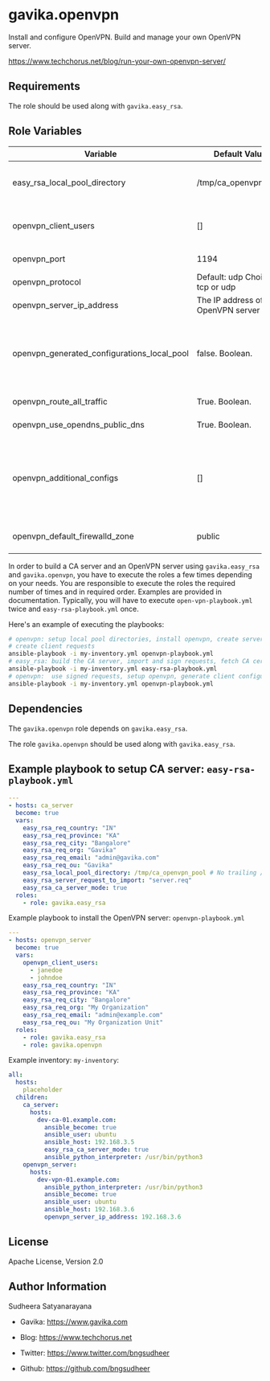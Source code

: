 gavika.openvpn
=========

Install and configure OpenVPN. Build and manage your own OpenVPN server.

https://www.techchorus.net/blog/run-your-own-openvpn-server/

Requirements
------------

The role should be used along with `gavika.easy_rsa`.

Role Variables
--------------

| Variable | Default Value | Description | Required? |
|----------|---------------|-----------|-------------|
| easy_rsa_local_pool_directory | /tmp/ca_openvpn_pool | The directory to use a temporary location to store certifacte requests, certificates, etc. | Yes |
| openvpn_client_users | [] | List of openvpn client usernames. It is recommended to use only alphanumeric characters. | No |
| openvpn_port | 1194 | The port on which OpenVPN server runs | Yes |
| openvpn_protocol | Default: udp Choices: tcp or udp | The network protocol to use | Yes |
| openvpn_server_ip_address | The IP address of the OpenVPN server | The value used in generated client certificates | Yes |
| openvpn_generated_configurations_local_pool | false. Boolean. | Whether to copy the generated client configurations to the local(The controller machine on which the ansible-playbook is executed.) pool directory. | Yes |
| openvpn_route_all_traffic | True. Boolean. | Route all internet traffic via the OpenVPN server | Yes |
| openvpn_use_opendns_public_dns | True. Boolean. | Push OpenDNS DNS servers to clients | Yes |
| openvpn_additional_configs | [] | Additional OpenVPN server configuration. List of dictionaries. Each list item is a pair of key, value. Example <br> openvpn_additional_configs: <br> - push: "topology subnet" <br> - push: "route 192.168.4.5 255.255.255.255" | Yes |
| openvpn_default_firewalld_zone | public | The zone name to use in Firewalld configuration. Relevant only for EL | Yes |


In order to build a CA server and an OpenVPN server using `gavika.easy_rsa` and
`gavika.openvpn`, you have to execute the roles a few times depending on your
needs. You are responsible to execute the roles the required number of times and
in required order. Examples are provided in documentation. Typically, you will
have to execute `open-vpn-playbook.yml` twice and `easy-rsa-playbook.yml` once.

Here's an example of executing the playbooks:
```sh
# openvpn: setup local pool directories, install openvpn, create server request,
# create client requests
ansible-playbook -i my-inventory.yml openvpn-playbook.yml
# easy_rsa: build the CA server, import and sign requests, fetch CA certificates
ansible-playbook -i my-inventory.yml easy-rsa-playbook.yml
# openvpn:  use signed requests, setup openvpn, generate client configurations
ansible-playbook -i my-inventory.yml openvpn-playbook.yml
```

Dependencies
------------
The `gavika.openvpn` role depends on `gavika.easy_rsa`.

The role `gavika.openvpn` should be used along with `gavika.easy_rsa`.

Example playbook to setup CA server: `easy-rsa-playbook.yml`
----------------
```yml
---
- hosts: ca_server
  become: true
  vars:
    easy_rsa_req_country: "IN"
    easy_rsa_req_province: "KA"
    easy_rsa_req_city: "Bangalore"
    easy_rsa_req_org: "Gavika"
    easy_rsa_req_email: "admin@gavika.com"
    easy_rsa_req_ou: "Gavika"
    easy_rsa_local_pool_directory: /tmp/ca_openvpn_pool # No trailing /
    easy_rsa_server_request_to_import: "server.req"
    easy_rsa_ca_server_mode: true
  roles:
    - role: gavika.easy_rsa
```

Example playbook to install the OpenVPN server: `openvpn-playbook.yml`

```yml
---
- hosts: openvpn_server
  become: true
  vars:
    openvpn_client_users:
      - janedoe
      - johndoe
    easy_rsa_req_country: "IN"
    easy_rsa_req_province: "KA"
    easy_rsa_req_city: "Bangalore"
    easy_rsa_req_org: "My Organization"
    easy_rsa_req_email: "admin@example.com"
    easy_rsa_req_ou: "My Organization Unit"
  roles:
    - role: gavika.easy_rsa
    - role: gavika.openvpn
```

Example inventory: `my-inventory`:
```yml
all:
  hosts:
    placeholder
  children:
    ca_server:
      hosts:
        dev-ca-01.example.com:
          ansible_become: true
          ansible_user: ubuntu
          ansible_host: 192.168.3.5
          easy_rsa_ca_server_mode: true
          ansible_python_interpreter: /usr/bin/python3
    openvpn_server:
      hosts:
        dev-vpn-01.example.com:
          ansible_python_interpreter: /usr/bin/python3
          ansible_become: true
          ansible_user: ubuntu
          ansible_host: 192.168.3.6
          openvpn_server_ip_address: 192.168.3.6
```

License
-------

Apache License, Version 2.0

Author Information
------------------
Sudheera Satyanarayana

* Gavika: https://www.gavika.com

* Blog: https://www.techchorus.net
* Twitter: https://www.twitter.com/bngsudheer
* Github: https://github.com/bngsudheer
